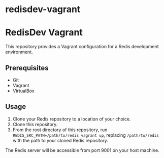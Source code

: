 # redisdev-vagrant
# RedisDev Vagrant

This repository provides a Vagrant configuration for a Redis development environment.

## Prerequisites

* Git
* Vagrant
* VirtualBox

## Usage

1. Clone your Redis repository to a location of your choice.
2. Clone this repository.
3. From the root directory of this repository, run `REDIS_SRC_PATH=/path/to/redis vagrant up`, replacing `/path/to/redis` with the path to your cloned Redis repository.

The Redis server will be accessible from port 9001 on your host machine.
